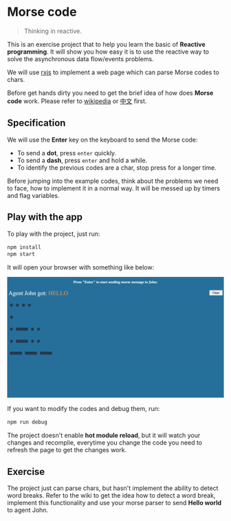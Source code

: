 # Morse code

> Thinking in reactive.

This is an exercise project that to help you learn the basic of __Reactive programming__. It will show you how easy it is to use the reactive way to solve the asynchronous data flow/events problems.

We will use [rxjs](https://github.com/ReactiveX/rxjs) to implement a web page which can parse Morse codes to chars.

Before get hands dirty you need to get the brief idea of how does __Morse code__ work. Please refer to [wikipedia](https://en.wikipedia.org/wiki/Morse_code) or [中文](https://zh.wikipedia.org/wiki/%E6%91%A9%E5%B0%94%E6%96%AF%E7%94%B5%E7%A0%81) first.

## Specification

We will use the **Enter** key on the keyboard to send the Morse code:

* To send a __dot__, press `enter` quickly.
* To send a __dash__, press `enter` and hold a while.
* To identify the previous codes are a char, stop press for a longer time.

Before jumping into the example codes, think about the problems we need to face, how to implement it in a normal way. It will be messed up by timers and flag variables.

## Play with the app

To play with the project, just run:

```sh
npm install
npm start
```

It will open your browser with something like below:

![Sample](./sample.png)

If you want to modify the codes and debug them, run:

```sh
npm run debug
```

The project doesn't enable __hot module reload__, but it will watch your changes and recomplie, everytime you change the code you need to refresh the page to get the changes work.

## Exercise

The project just can parse chars, but hasn't implement the ability to detect word breaks. Refer to the wiki to get the idea how to detect a word break, implement this functionality and use your morse parser to send __Hello world__ to agent John.
